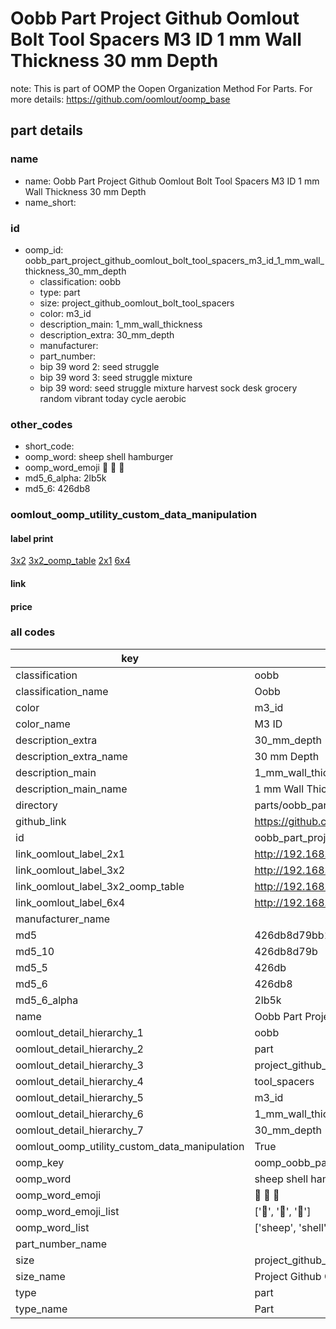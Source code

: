 # Oobb Part Project Github Oomlout Bolt Tool Spacers M3 ID 1 mm Wall Thickness 30 mm Depth  

note: This is part of OOMP the Oopen Organization Method For Parts. For more details: https://github.com/oomlout/oomp_base

##  part details
  







### name
* name: Oobb Part Project Github Oomlout Bolt Tool Spacers M3 ID 1 mm Wall Thickness 30 mm Depth
* name_short: 
### id
* oomp_id: oobb_part_project_github_oomlout_bolt_tool_spacers_m3_id_1_mm_wall_thickness_30_mm_depth
  * classification: oobb
  * type: part
  * size: project_github_oomlout_bolt_tool_spacers
  * color: m3_id
  * description_main: 1_mm_wall_thickness
  * description_extra: 30_mm_depth
  * manufacturer: 
  * part_number: 
  * bip 39 word 2: seed struggle
  * bip 39 word 3: seed struggle mixture
  * bip 39 word: seed struggle mixture harvest sock desk grocery random vibrant today cycle aerobic

### other_codes
* short_code: 
* oomp_word: sheep shell hamburger
* oomp_word_emoji :sheep: :shell: :hamburger:
* md5_6_alpha: 2lb5k
* md5_6: 426db8






### oomlout_oomp_utility_custom_data_manipulation
#### label print
[3x2](http://192.168.1.245:1112/?label=oomp%202lb5k)
[3x2_oomp_table](http://192.168.1.108:1112/?label=oomp%202lb5k)
[2x1](http://192.168.1.242:1112/?label=oomp%202lb5k)
[6x4](http://192.168.1.55:1112/?label=oomp%202lb5k)    

#### link

                              

#### price







### all codes 
| key | value |  
| --- | --- |  
| classification | oobb |  
| classification_name | Oobb |  
| color | m3_id |  
| color_name | M3 ID |  
| description_extra | 30_mm_depth |  
| description_extra_name | 30 mm Depth |  
| description_main | 1_mm_wall_thickness |  
| description_main_name | 1 mm Wall Thickness |  
| directory | parts/oobb_part_project_github_oomlout_bolt_tool_spacers_m3_id_1_mm_wall_thickness_30_mm_depth |  
| github_link | https://github.com/oomlout/oomlout_oomp_part_src/tree/main/parts/oobb_part_project_github_oomlout_bolt_tool_spacers_m3_id_1_mm_wall_thickness_30_mm_depth |  
| id | oobb_part_project_github_oomlout_bolt_tool_spacers_m3_id_1_mm_wall_thickness_30_mm_depth |  
| link_oomlout_label_2x1 | http://192.168.1.242:1112/?label=oomp%202lb5k |  
| link_oomlout_label_3x2 | http://192.168.1.245:1112/?label=oomp%202lb5k |  
| link_oomlout_label_3x2_oomp_table | http://192.168.1.108:1112/?label=oomp%202lb5k |  
| link_oomlout_label_6x4 | http://192.168.1.55:1112/?label=oomp%202lb5k |  
| manufacturer_name |  |  
| md5 | 426db8d79bb1acd8efe706971cb5d617 |  
| md5_10 | 426db8d79b |  
| md5_5 | 426db |  
| md5_6 | 426db8 |  
| md5_6_alpha | 2lb5k |  
| name | Oobb Part Project Github Oomlout Bolt Tool Spacers M3 ID 1 mm Wall Thickness 30 mm Depth |  
| oomlout_detail_hierarchy_1 | oobb |  
| oomlout_detail_hierarchy_2 | part |  
| oomlout_detail_hierarchy_3 | project_github_bolt |  
| oomlout_detail_hierarchy_4 | tool_spacers |  
| oomlout_detail_hierarchy_5 | m3_id |  
| oomlout_detail_hierarchy_6 | 1_mm_wall_thickness |  
| oomlout_detail_hierarchy_7 | 30_mm_depth |  
| oomlout_oomp_utility_custom_data_manipulation | True |  
| oomp_key | oomp_oobb_part_project_github_oomlout_bolt_tool_spacers_m3_id_1_mm_wall_thickness_30_mm_depth |  
| oomp_word | sheep shell hamburger |  
| oomp_word_emoji | :sheep: :shell: :hamburger: |  
| oomp_word_emoji_list | [':sheep:', ':shell:', ':hamburger:'] |  
| oomp_word_list | ['sheep', 'shell', 'hamburger'] |  
| part_number_name |  |  
| size | project_github_oomlout_bolt_tool_spacers |  
| size_name | Project Github Oomlout Bolt Tool Spacers |  
| type | part |  
| type_name | Part |  
